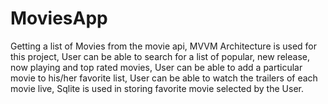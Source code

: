 # MoviesApp
Getting a list of Movies from the movie api,
MVVM Architecture is used for this project,
User can be able to search for a list of popular, new release, now playing and top rated movies,
User can be able to add a particular movie to his/her favorite list,
User can be able to watch the trailers of each movie live,
Sqlite is used in storing favorite movie selected by the User.
